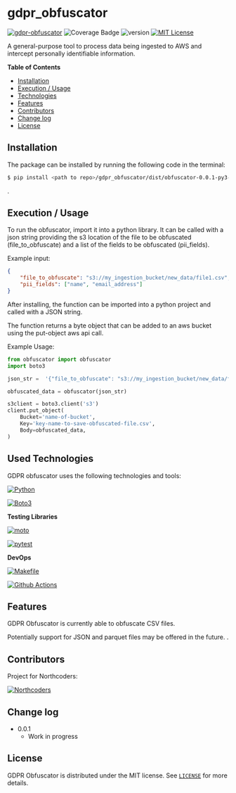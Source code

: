 # gdpr_obfuscator

[![gdpr-obfuscator](https://github.com/Pringading/gdpr_obfuscator/actions/workflows/checks.yml/badge.svg)](https://github.com/Pringading/gdpr_obfuscator/actions/workflows/checks.yml)
![Coverage Badge](https://img.shields.io/badge/coverage-99%25-forestgreen)
![version](https://img.shields.io/badge/version-0.0.1-blue)
[![MIT License](https://img.shields.io/badge/License-MIT-green.svg)](https://choosealicense.com/licenses/mit/)

A general-purpose tool to process data being ingested to AWS and intercept personally identifiable information.

**Table of Contents**

- [Installation](#installation)
- [Execution / Usage](#execution--usage)
- [Technologies](#technologies)
- [Features](#features)
- [Contributors](#contributors)
- [Change log](#change-log)
- [License](#license)


## Installation
The package can be installed by running the following code in the terminal:

```bash
$ pip install <path to repo>/gdpr_obfuscator/dist/obfuscator-0.0.1-py3-none-any.whl
```
.

## Execution / Usage

To run the obfuscator, import it into a python library. It can be called with a json string providing the s3 location of the file to be obfuscated (file_to_obfuscate) and a list of the fields to be obfuscated (pii_fields).

Example input:
```json
{
    "file_to_obfuscate": "s3://my_ingestion_bucket/new_data/file1.csv",
    "pii_fields": ["name", "email_address"]
}
```

After installing, the function can be imported into a python project and called with a JSON string.

The function returns a byte object that can be added to an aws bucket using the put-object aws api call.

Example Usage:
```py
from obfuscator import obfuscator
import boto3

json_str =  '{"file_to_obfuscate": "s3://my_ingestion_bucket/new_data/file1.csv", "pii_fields": ["name", "email_address"]}'

obfuscated_data = obfuscator(json_str)

s3client = boto3.client('s3')
client.put_object(
    Bucket='name-of-bucket',
    Key='key-name-to-save-obfuscated-file.csv',
    Body=obfuscated_data,
)
```


## Used Technologies

GDPR obfuscator uses the following technologies and tools:

[![Python](https://img.shields.io/badge/python-3670A0?style=for-the-badge&logo=python&logoColor=ffdd54)](https://www.python.org/)

[![Boto3](https://img.shields.io/badge/boto3-yellow?style=for-the-badge)](https://boto3.amazonaws.com/v1/documentation/api/latest/guide/quickstart.html)


**Testing Libraries**

[![moto](https://img.shields.io/badge/moto-red?style=for-the-badge)](http://docs.getmoto.org/en/latest/index.html)

[![pytest](https://img.shields.io/badge/pytest-%230A9EDC?style=for-the-badge&logo=pytest&logoColor=white)](https://docs.pytest.org/en/stable/)

**DevOps**

[![Makefile](https://img.shields.io/badge/makefile-orange?style=for-the-badge)](https://img.shields.io/badge/makefile-orange?style=for-the-badge)

[![Github Actions](https://img.shields.io/badge/githubactions-%232088FF?style=for-the-badge&logo=githubactions&logoColor=white)](https://docs.github.com/en/actions)


## Features

GDPR Obfuscator is currently able to obfuscate CSV files.

Potentially support for JSON and parquet files may be offered in the future.
.

## Contributors

Project for Northcoders:

[![Northcoders](https://www.northcodersgroup.com/include/images/logo.svg)](https://northcoders.com/)

## Change log

- 0.0.1
    - Work in progress

## License

GDPR Obfuscator is distributed under the MIT license. See [`LICENSE`](LICENSE) for more details.

